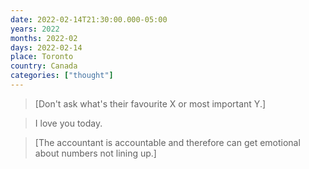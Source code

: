 ```yaml
---
date: 2022-02-14T21:30:00.000-05:00
years: 2022
months: 2022-02
days: 2022-02-14
place: Toronto
country: Canada
categories: ["thought"]
---
```

> [Don't ask what's their favourite X or most important Y.]

> I love you today.

> [The accountant is accountable and therefore can get emotional about numbers not lining up.]
